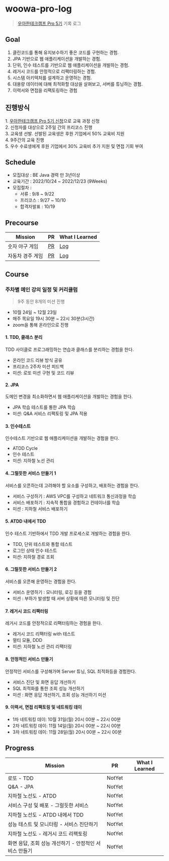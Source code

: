 # woowa-pro-log

> [우아한테크캠프 Pro 5기](https://edu.nextstep.camp/s/urD8knTu/ls/2huN3XjH) 기록 로그


## Goal

1. 클린코드를 통해 유지보수하기 좋은 코드를 구현하는 경험.  
2. JPA 기반으로 웹 애플리케이션을 개발하는 경험.  
3. 단위, 인수 테스트를 기반으로 웹 애플리케이션을 개발하는 경험.  
4. 레거시 코드를 안정적으로 리팩터링하는 경험.  
5. 시스템 아키텍처를 설계하고 운영하는 경험.  
6. 대용량 데이터에 대해 최적화할 대상을 살펴보고, 서버를 튜닝하는 경험.  
7. 이력서와 면접을 리팩토링하는 경험

## 진행방식

1. [우아한테크캠프 Pro 5기 신청](https://apply.techcourse.co.kr/)으로 교육 과정 신청  
2. 신청자를 대상으로 2주일 간의 프리코스 진행  
3. 교육생 선발. 선발된 교육생은 후원 기업에서 50% 교육비 지원  
4. 9주간의 교육 진행  
5. 우수 수료생에게 후원 기업에서 30% 교육비 추가 지원 및 면접 기회 부여


## Schedule

- 모집대상 : BE Java 경력 만 3년이상
- 교육기간 : 2022/10/24 ~ 2022/12/23 (9Weeks)
- 모집절차 : 
	- 서류 : 9/8 ~ 9/22
	- 프리코스 : 9/27 ~ 10/10
	- 합격자발표 : 10/19

## Precourse

| Mission          | PR                                                                   | What I Learned                                                                      |
| ---------------- | -------------------------------------------------------------------- | ----------------------------------------------------------------------------------- |
| 숫자 야구 게임   | [PR](https://github.com/next-step/java-baseball-precourse/pull/1280) | [Log](https://github.com/next-step/java-racingcar/blob/withbeth/README.md)          | 
| 자동차 경주 게임 | [PR](https://github.com/next-step/java-racingcar-precourse/pull/871) | [Log](https://github.com/withbeth/java-racingcar-precourse/blob/withbeth/README.md) |


## Course

### 주차별 메인 강의 일정 및 커리큘럼

> 9주 동안 8개의 미션 진행
-   10월 24일 ~ 12월 23일
-   매주 목요일 19시 30분 ~ 22시 30분(3시간)
-   zoom을 통해 온라인으로 진행

#### 1. TDD, 클래스 분리

TDD 사이클로 프로그래밍하는 연습과 클래스를 분리하는 경험을 한다.

-   온라인 코드 리뷰 방식 공유
-   프리코스 2주차 미션 피드백
-   미션: 로또 미션 구현 및 코드 리뷰

#### 2. JPA

도메인 변경을 최소화하면서 웹 애플리케이션을 개발하는 경험을 한다.

-   JPA 학습 테스트를 통한 JPA 학습
-   미션: Q&A 서비스 리팩토링 및 JPA 적용


#### 3. 인수테스트

인수테스트 기반으로 웹 애플리케이션을 개발하는 경험을 한다.

-   ATDD Cycle
-   인수 테스트
-   미션: 지하철 노선 관리


#### 4. 그럴듯한 서비스 만들기 1

서비스를 오픈하는데 고려해야 할 요소를 구성하고, 배포하는 경험을 한다.

-   서비스 구성하기 : AWS VPC를 구성하고 네트워크 통신과정을 학습
-   서비스 배포하기 : 지속적 통합을 경험하고 컨테이너를 학습
-   미션 : 지하철 서비스 배포하기

#### 5. ATDD 내에서 TDD

인수 테스트 기반하에서 TDD 개발 프로세스로 개발하는 경험을 한다.

-   TDD, 단위 테스트와 통합 테스트
-   로그인 상태 인수 테스트
-   미션: 지하철 경로 조회

#### 6. 그럴듯한 서비스 만들기 2

서비스를 오픈해 운영하는 경험을 한다.

-   서비스 운영하기 : 모니터링, 로깅 등을 경험
-   미션 : 부하가 발생할 때 서버 상황에 따른 모니터링 및 진단

#### 7. 레거시 코드 리팩터링

레거시 코드를 안정적으로 리팩터링하는 경험을 한다.

-   레거시 코드 리팩터링 with 테스트
-   멀티 모듈, DDD
-   미션: 지하철 노선 관리 리팩터링

#### 8. 안정적인 서비스 만들기

안정적인 서비스를 구성해가며 Server 튜닝, SQL 최적화등을 경험한다.

-   서비스 진단 및 화면 응답 개선하기
-   SQL 최적화를 통한 조회 성능 개선하기
-   미션 : 화면 응답 개선하기, 조회 성능 개선하기 미션

#### 9. 이력서, 면접 리팩토링 및 네트워킹 데이

-   1차 네트워킹 데이: 10월 31일(월) 20시 00분 ~ 22시 00분
-   2차 네트워킹 데이: 11월 14일(월) 20시 00분 ~ 22시 00분
-   3차 네트워킹 데이: 11월 28일(월) 20시 00분 ~ 22시 00분


## Progress

| Mission | PR  | What I Learned |
| ------- | --- | -------------- |
| 로또 - TDD| NotYet    |                |
| Q&A - JPA| NotYet    |                |
| 지하철 노선도 - ATDD| NotYet     |                |
| 서비스 구성 및 배포 - 그럴듯한 서비스| NotYet     |                |
| 지하철 노선도 - ATDD 내에서 TDD| NotYet     |                |
| 성능 테스트 및 모니터링 - 서비스 진단하기| NotYet    |                |
| 지하철 노선도 - 레거시 코드 리팩토링| NotYet    |                |
| 화면 응답, 조회 성능 개선하기 - 안정적인 서비스 만들기| NotYet    |                |




